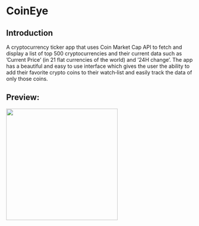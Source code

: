# CoinEye

## Introduction
A cryptocurrency ticker app that uses Coin Market Cap API to fetch and display a list of top 500 cryptocurrencies and their current
data such as ’Current Price’ (in 21 flat currencies of the world) and ’24H change’. The app has a beautiful and easy to use interface
which gives the user the ability to add their favorite crypto coins to their watch‑list and easily track the data of only those coins.

## Preview:
<img src="preview.gif" width=300>